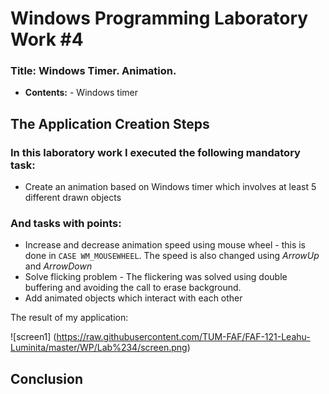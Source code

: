 # Windows Programming Laboratory Work #4

### Title: Windows Timer. Animation.

   - **Contents:**
    - Windows timer

## The Application Creation Steps

### In this laboratory work I executed the following mandatory task:

   - Create an animation based on Windows timer which involves at least 5 different drawn objects

### And tasks with points:

   - Increase and decrease animation speed using mouse wheel
    - this is done in `CASE WM_MOUSEWHEEL`. The speed is also changed using _ArrowUp_ and _ArrowDown_
   - Solve flicking problem
    - The flickering was solved using double buffering and avoiding the call to erase background.
   - Add animated objects which interact with each other


The result of my application:
     
 ![screen1] (https://raw.githubusercontent.com/TUM-FAF/FAF-121-Leahu-Luminita/master/WP/Lab%234/screen.png)

## Conclusion

